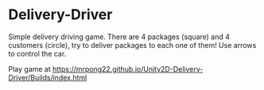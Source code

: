 # Delivery-Driver
 
Simple delivery driving game. There are 4 packages (square) and 4 customers (circle), try to deliver packages to each one of them! Use arrows to control the car.

Play game at https://mrpong22.github.io/Unity2D-Delivery-Driver/Builds/index.html
